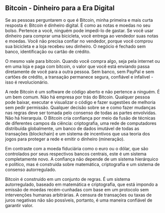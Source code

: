 ## Bitcoin - Dinheiro para a Era Digital

Se as pessoas perguntarem o que é Bitcoin, minha primeira e mais curta resposta é: Bitcoin é dinheiro digital. É como as notas e moedas no seu bolso. Pertence a você, ninguém pode impedi-lo de gastar. Se você usar dinheiro para comprar uma bicicleta, você entrega ao vendedor suas notas e moedas. Você não precisa confiar no vendedor, porque você comprou sua bicicleta e a loja recebeu seu dinheiro. O negócio é fechado sem banco, identificação ou cartão de crédito.

O mesmo vale para bitcoin. Quando você compra algo, seja pela internet ou em uma loja e paga com bitcoin, o valor que você está enviando passa diretamente de você para a outra pessoa. Sem banco, sem PayPal e sem cartões de crédito, a transação permanece segura, confiável e infalível - isso é revolucionário.

A rede Bitcoin é um software de código aberto e não pertence a ninguém. É um bem comum. Não há empresa por trás do Bitcoin. Qualquer pessoa pode baixar, executar e visualizar o código e fazer sugestões de melhoria sem pedir permissão. Qualquer decisão sobre se e como fazer mudanças nas regras deve ser tomada pelo consenso de todas as partes envolvidas. Não há hierarquia. O Bitcoin cria confiança por meio da fusão de técnicas de diferentes campos da ciência: criptografia, uma rede de computadores distribuída globalmente, um banco de dados imutável de todas as transações (blockchain) e um sistema de incentivos que usa teoria dos jogos para proteger a rede e emitir o dinheiro (mineração).

Em contraste com a moeda fiduciária como o euro ou o dólar, que são controlados por seus respectivos bancos centrais, este é um sistema completamente novo. A confiança não depende de um sistema hierárquico e político, mas é construída sobre matemática, criptografia e um sistema de consenso autorregulado.

Bitcoin é construído em um conjunto de regras. É um sistema autorregulado, baseado em matemática e criptografia, que está impondo a emissão de moedas recém-cunhadas com base em um protocolo sem intervenções humanas arbitrárias. A censura de transações ou taxas de juros negativas não são possíveis, portanto, é uma maneira confiável de garantir valor.
